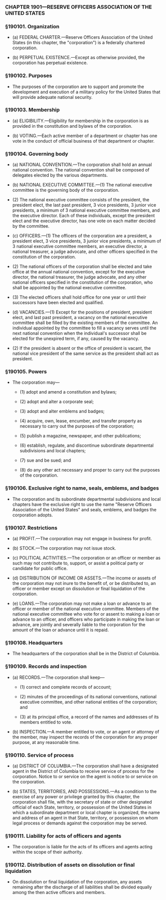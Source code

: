 ### **CHAPTER 1901—RESERVE OFFICERS ASSOCIATION OF THE UNITED STATES**

### §190101. Organization
* (a) FEDERAL CHARTER.—Reserve Officers Association of the United States (in this chapter, the "corporation") is a federally chartered corporation.

* (b) PERPETUAL EXISTENCE.—Except as otherwise provided, the corporation has perpetual existence.

### §190102. Purposes
* The purposes of the corporation are to support and promote the development and execution of a military policy for the United States that will provide adequate national security.

### §190103. Membership
* (a) ELIGIBILITY.—Eligibility for membership in the corporation is as provided in the constitution and bylaws of the corporation.

* (b) VOTING.—Each active member of a department or chapter has one vote in the conduct of official business of that department or chapter.

### §190104. Governing body
* (a) NATIONAL CONVENTION.—The corporation shall hold an annual national convention. The national convention shall be composed of delegates elected by the various departments.

* (b) NATIONAL EXECUTIVE COMMITTEE.—(1) The national executive committee is the governing body of the corporation.

* (2) The national executive committee consists of the president, the president elect, the last past president, 3 vice presidents, 3 junior vice presidents, a minimum of 3 national executive committee members, and the executive director. Each of these individuals, except the president elect and the executive director, has one vote on each matter decided by the committee.

* (c) OFFICERS.—(1) The officers of the corporation are a president, a president elect, 3 vice presidents, 3 junior vice presidents, a minimum of 3 national executive committee members, an executive director, a national treasurer, a judge advocate, and other officers specified in the constitution of the corporation.

* (2) The national officers of the corporation shall be elected and take office at the annual national convention, except for the executive director, the national treasurer, the judge advocate, and any other national officers specified in the constitution of the corporation, who shall be appointed by the national executive committee.

* (3) The elected officers shall hold office for one year or until their successors have been elected and qualified.

* (d) VACANCIES.—(1) Except for the positions of president, president elect, and last past president, a vacancy on the national executive committee shall be filled by the existing members of the committee. An individual appointed by the committee to fill a vacancy serves until the next national convention when the individual's successor shall be elected for the unexpired term, if any, caused by the vacancy.

* (2) If the president is absent or the office of president is vacant, the national vice president of the same service as the president shall act as president.

### §190105. Powers
* The corporation may—

  * (1) adopt and amend a constitution and bylaws;

  * (2) adopt and alter a corporate seal;

  * (3) adopt and alter emblems and badges;

  * (4) acquire, own, lease, encumber, and transfer property as necessary to carry out the purposes of the corporation;

  * (5) publish a magazine, newspaper, and other publications;

  * (6) establish, regulate, and discontinue subordinate departmental subdivisions and local chapters;

  * (7) sue and be sued; and

  * (8) do any other act necessary and proper to carry out the purposes of the corporation.

### §190106. Exclusive right to name, seals, emblems, and badges
* The corporation and its subordinate departmental subdivisions and local chapters have the exclusive right to use the name "Reserve Officers Association of the United States" and seals, emblems, and badges the corporation adopts.

### §190107. Restrictions
* (a) PROFIT.—The corporation may not engage in business for profit.

* (b) STOCK.—The corporation may not issue stock.

* (c) POLITICAL ACTIVITIES.—The corporation or an officer or member as such may not contribute to, support, or assist a political party or candidate for public office.

* (d) DISTRIBUTION OF INCOME OR ASSETS.—The income or assets of the corporation may not inure to the benefit of, or be distributed to, an officer or member except on dissolution or final liquidation of the corporation.

* (e) LOANS.—The corporation may not make a loan or advance to an officer or member of the national executive committee. Members of the national executive committee who vote for or assent to making a loan or advance to an officer, and officers who participate in making the loan or advance, are jointly and severally liable to the corporation for the amount of the loan or advance until it is repaid.

### §190108. Headquarters
* The headquarters of the corporation shall be in the District of Columbia.

### §190109. Records and inspection
* (a) RECORDS.—The corporation shall keep—

  * (1) correct and complete records of account;

  * (2) minutes of the proceedings of its national conventions, national executive committee, and other national entities of the corporation; and

  * (3) at its principal office, a record of the names and addresses of its members entitled to vote.


* (b) INSPECTION.—A member entitled to vote, or an agent or attorney of the member, may inspect the records of the corporation for any proper purpose, at any reasonable time.

### §190110. Service of process
* (a) DISTRICT OF COLUMBIA.—The corporation shall have a designated agent in the District of Columbia to receive service of process for the corporation. Notice to or service on the agent is notice to or service on the corporation.

* (b) STATES, TERRITORIES, AND POSSESSIONS.—As a condition to the exercise of any power or privilege granted by this chapter, the corporation shall file, with the secretary of state or other designated official of each State, territory, or possession of the United States in which a subordinate department or local chapter is organized, the name and address of an agent in that State, territory, or possession on whom legal process or demands against the corporation may be served.

### §190111. Liability for acts of officers and agents
* The corporation is liable for the acts of its officers and agents acting within the scope of their authority.

### §190112. Distribution of assets on dissolution or final liquidation
* On dissolution or final liquidation of the corporation, any assets remaining after the discharge of all liabilities shall be divided equally among the then active officers and members.